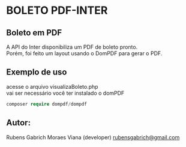 # BOLETO PDF-INTER

## Boleto em PDF
A API do Inter disponibiliza um PDF de boleto pronto.<br>
Porém, foi feito um layout usando o DomPDF para gerar o PDF.<br>

## Exemplo de uso
acesse o arquivo visualizaBoleto.php<br>
vai ser necessário você ter instalado o domPDF
```php
composer require dompdf/dompdf
```

## Autor:
Rubens Gabrich Moraes Viana (developer) rubensgabrich@gmail.com<br>